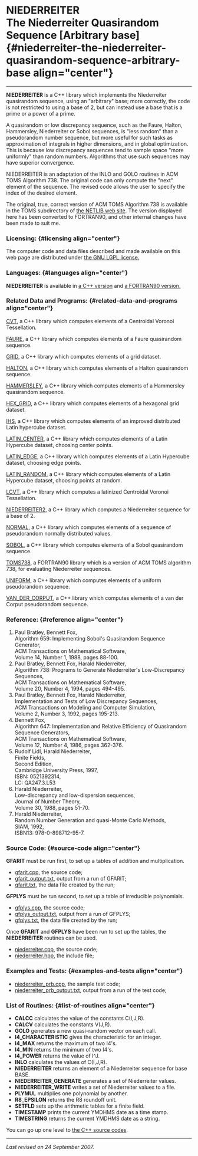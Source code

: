 NIEDERREITER\
The Niederreiter Quasirandom Sequence \[Arbitrary base\] {#niederreiter-the-niederreiter-quasirandom-sequence-arbitrary-base align="center"}
========================================================

------------------------------------------------------------------------

**NIEDERREITER** is a C++ library which implements the Niederreiter
quasirandom sequence, using an "arbitrary" base; more correctly, the
code is not restricted to using a base of 2, but can instead use a base
that is a prime or a power of a prime.

A quasirandom or low discrepancy sequence, such as the Faure, Halton,
Hammersley, Niederreiter or Sobol sequences, is "less random" than a
pseudorandom number sequence, but more useful for such tasks as
approximation of integrals in higher dimensions, and in global
optimization. This is because low discrepancy sequences tend to sample
space "more uniformly" than random numbers. Algorithms that use such
sequences may have superior convergence.

NIEDERREITER is an adaptation of the INLO and GOLO routines in ACM TOMS
Algorithm 738. The original code can only compute the "next" element of
the sequence. The revised code allows the user to specify the index of
the desired element.

The original, true, correct version of ACM TOMS Algorithm 738 is
available in the TOMS subdirectory of [the NETLIB web
site](http://www.netlib.org/). The version displayed here has been
converted to FORTRAN90, and other internal changes have been made to
suit me.

### Licensing: {#licensing align="center"}

The computer code and data files described and made available on this
web page are distributed under [the GNU LGPL
license.](../../txt/gnu_lgpl.txt)

### Languages: {#languages align="center"}

**NIEDERREITER** is available in [a C++
version](../../master/niederreiter/niederreiter.md) and [a FORTRAN90
version.](../../f_src/niederreiter/niederreiter.md)

### Related Data and Programs: {#related-data-and-programs align="center"}

[CVT](../../master/cvt/cvt.md), a C++ library which computes elements
of a Centroidal Voronoi Tessellation.

[FAURE](../../master/faure/faure.md), a C++ library which computes
elements of a Faure quasirandom sequence.

[GRID](../../master/grid/grid.md), a C++ library which computes
elements of a grid dataset.

[HALTON](../../master/halton/halton.md), a C++ library which computes
elements of a Halton quasirandom sequence.

[HAMMERSLEY](../../master/hammersley/hammersley.md), a C++ library
which computes elements of a Hammersley quasirandom sequence.

[HEX\_GRID](../../master/hex_grid/hex_grid.md), a C++ library which
computes elements of a hexagonal grid dataset.

[IHS](../../master/ihs/ihs.md), a C++ library which computes elements
of an improved distributed Latin hypercube dataset.

[LATIN\_CENTER](../../master/latin_center/latin_center.md), a C++
library which computes elements of a Latin Hypercube dataset, choosing
center points.

[LATIN\_EDGE](../../master/latin_edge/latin_edge.md), a C++ library
which computes elements of a Latin Hypercube dataset, choosing edge
points.

[LATIN\_RANDOM](../../master/latin_random/latin_random.md), a C++
library which computes elements of a Latin Hypercube dataset, choosing
points at random.

[LCVT](../../master/lcvt/lcvt.md), a C++ library which computes a
latinized Centroidal Voronoi Tessellation.

[NIEDERREITER2](../../master/niederreiter2/niederreiter2.md), a C++
library which computes a Niederreiter sequence for a base of 2.

[NORMAL](../../master/normal/normal.md), a C++ library which computes
elements of a sequence of pseudorandom normally distributed values.

[SOBOL](../../master/sobol/sobol.md), a C++ library which computes
elements of a Sobol quasirandom sequence.

[TOMS738](../../f_src/toms738/toms738.md), a FORTRAN90 library which
is a version of ACM TOMS algorithm 738, for evaluating Niederreiter
sequences.

[UNIFORM](../../master/uniform/uniform.md), a C++ library which
computes elements of a uniform pseudorandom sequence.

[VAN\_DER\_CORPUT](../../master/van_der_corput/van_der_corput.md), a
C++ library which computes elements of a van der Corput pseudorandom
sequence.

### Reference: {#reference align="center"}

1.  Paul Bratley, Bennett Fox,\
    Algorithm 659: Implementing Sobol's Quasirandom Sequence Generator,\
    ACM Transactions on Mathematical Software,\
    Volume 14, Number 1, 1988, pages 88-100.
2.  Paul Bratley, Bennett Fox, Harald Niederreiter,\
    Algorithm 738: Programs to Generate Niederreiter's Low-Discrepancy
    Sequences,\
    ACM Transactions on Mathematical Software,\
    Volume 20, Number 4, 1994, pages 494-495.
3.  Paul Bratley, Bennett Fox, Harald Niederreiter,\
    Implementation and Tests of Low Discrepancy Sequences,\
    ACM Transactions on Modeling and Computer Simulation,\
    Volume 2, Number 3, 1992, pages 195-213.
4.  Bennett Fox,\
    Algorithm 647: Implementation and Relative Efficiency of Quasirandom
    Sequence Generators,\
    ACM Transactions on Mathematical Software,\
    Volume 12, Number 4, 1986, pages 362-376.
5.  Rudolf Lidl, Harald Niederreiter,\
    Finite Fields,\
    Second Edition,\
    Cambridge University Press, 1997,\
    ISBN: 0521392314,\
    LC: QA247.3.L53
6.  Harald Niederreiter,\
    Low-discrepancy and low-dispersion sequences,\
    Journal of Number Theory,\
    Volume 30, 1988, pages 51-70.
7.  Harald Niederreiter,\
    Random Number Generation and quasi-Monte Carlo Methods,\
    SIAM, 1992,\
    ISBN13: 978-0-898712-95-7.

### Source Code: {#source-code align="center"}

**GFARIT** must be run first, to set up a tables of addition and
multiplication.

-   [gfarit.cpp](gfarit.cpp), the source code;
-   [gfarit\_output.txt](gfarit_output.txt), output from a run of
    GFARIT;
-   [gfarit.txt](gfarit.txt), the data file created by the run;

**GFPLYS** must be run second, to set up a table of irreducible
polynomials.

-   [gfplys.cpp](gfplys.cpp), the source code;
-   [gfplys\_output.txt](gfplys_output.txt), output from a run of
    GFPLYS;
-   [gfplys.txt](gfplys.txt), the data file created by the run;

Once **GFARIT** and **GFPLYS** have been run to set up the tables, the
**NIEDERREITER** routines can be used.

-   [niederreiter.cpp](niederreiter.cpp), the source code;
-   [niederreiter.hpp](niederreiter.hpp), the include file;

### Examples and Tests: {#examples-and-tests align="center"}

-   [niederreiter\_prb.cpp](niederreiter_prb.cpp), the sample test code;
-   [niederreiter\_prb\_output.txt](niederreiter_prb_output.txt), output
    from a run of the test code;

### List of Routines: {#list-of-routines align="center"}

-   **CALCC** calculates the value of the constants C(I,J,R).
-   **CALCV** calculates the constants V(J,R).
-   **GOLO** generates a new quasi-random vector on each call.
-   **I4\_CHARACTERISTIC** gives the characteristic for an integer.
-   **I4\_MAX** returns the maximum of two I4's.
-   **I4\_MIN** returns the minimum of two I4's.
-   **I4\_POWER** returns the value of I\^J.
-   **INLO** calculates the values of C(I,J,R).
-   **NIEDERREITER** returns an element of a Niederreiter sequence for
    base BASE.
-   **NIEDERREITER\_GENERATE** generates a set of Niederreiter values.
-   **NIEDERREITER\_WRITE** writes a set of Niederreiter values to a
    file.
-   **PLYMUL** multiplies one polynomial by another.
-   **R8\_EPSILON** returns the R8 roundoff unit.
-   **SETFLD** sets up the arithmetic tables for a finite field.
-   **TIMESTAMP** prints the current YMDHMS date as a time stamp.
-   **TIMESTRING** returns the current YMDHMS date as a string.

You can go up one level to [the C++ source codes](../cpp_src.md).

------------------------------------------------------------------------

*Last revised on 24 September 2007.*

